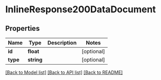 # InlineResponse200DataDocument

## Properties
Name | Type | Description | Notes
------------ | ------------- | ------------- | -------------
**id** | **float** |  | [optional] 
**type** | **string** |  | [optional] 

[[Back to Model list]](../../README.md#documentation-for-models) [[Back to API list]](../../README.md#documentation-for-api-endpoints) [[Back to README]](../../README.md)


